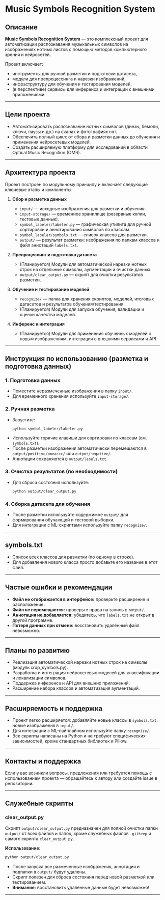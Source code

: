 # Music Symbols Recognition System

## Описание

**Music Symbols Recognition System** — это комплексный проект для автоматизации распознавания музыкальных символов на изображениях нотных листов с помощью методов компьютерного зрения и нейросетей.

Проект включает:
- инструменты для ручной разметки и подготовки датасета,
- модули для препроцессинга и нарезки изображений,
- инфраструктуру для обучения и тестирования моделей,
- (в перспективе) сервисы для инференса и интеграции с внешними приложениями.

---

## Цели проекта
- Автоматизировать распознавание нотных символов (диезы, бемоли, ключи, паузы и др.) на сканах и фотографиях нот.
- Обеспечить полный цикл: от сбора и разметки данных до обучения и применения нейросетевых моделей.
- Создать расширяемую платформу для исследований в области Optical Music Recognition (OMR).

---

## Архитектура проекта

Проект построен по модульному принципу и включает следующие ключевые этапы и компоненты:

1. **Сбор и разметка данных**
   - `input/` — исходные изображения для разметки и обучения.
   - `input-storage/` — временное хранилище (резервные копии, тестовые данные).
   - `symbol_labeler/labeler.py` — графическая утилита для ручной сортировки и аннотирования символов по классам.
   - `symbol_labeler/symbols.txt` — список классов для разметки.
   - `output/` — результат разметки: изображения по папкам классов и файл аннотаций `labels.txt`.

2. **Препроцессинг и подготовка датасета**
   - (Планируется) Модули для автоматической нарезки нотных строк на отдельные символы, аугментации и очистки данных.
   - `output/clear_output.py` — скрипт для очистки результатов разметки.

3. **Обучение и тестирование моделей**
   - `recognize/` — папка для хранения скриптов, моделей, итоговых датасетов и результатов обучения/тестирования.
   - (Планируется) Модули для запуска обучения, валидации и оценки качества моделей.

4. **Инференс и интеграция**
   - (Планируется) Модули для применения обученных моделей к новым изображениям, интеграция с внешними сервисами и API.

---

## Инструкция по использованию (разметка и подготовка данных)

### 1. Подготовка данных
- Поместите неразмеченные изображения в папку `input/`.
- Для временного хранения используйте `input-storage/`.

### 2. Ручная разметка
- Запустите:
  ```bash
  python symbol_labeler/labeler.py
  ```
- Используйте горячие клавиши для сортировки по классам (см. `symbols.txt`).
- После разметки изображения автоматически перемещаются в `output/positive/<класс>/` или `output/negative/`.
- Аннотации сохраняются в `output/labels.txt`.

### 3. Очистка результатов (по необходимости)
- Для сброса состояния используйте:
  ```bash
  python output/clear_output.py
  ```

### 4. Сборка датасета для обучения
- После разметки используйте содержимое `output/` для формирования обучающей и тестовой выборки.
- Для интеграции с ML-скриптами используйте папку `recognize/`.

---

## symbols.txt
- Список всех классов для разметки (по одному в строке).
- Для добавления нового класса просто добавьте его название в этот файл.

---

## Частые ошибки и рекомендации
- **Файл не отображается в интерфейсе:** проверьте расширение и расположение.
- **Файл не перемещается:** проверьте права на запись в `output/`.
- **Аннотация не добавляется:** убедитесь, что `labels.txt` не открыт в другой программе.
- **Потеря данных при отмене:** восстановить удалённый файл невозможно.

---

## Планы по развитию
- Реализация автоматической нарезки нотных строк на символы (модуль crop_symbols.py).
- Разработка и интеграция нейросетевых моделей для классификации и локализации символов.
- Поддержка инференса и API для внешних приложений.
- Расширение набора классов и автоматизация аугментаций.

---

## Расширяемость и поддержка
- Проект легко расширяется: добавляйте новые классы в `symbols.txt`, новые изображения в `input/`.
- Для интеграции с ML-пайплайном используйте папку `recognize/`.
- Все скрипты написаны на Python и не требуют специфических зависимостей, кроме стандартных библиотек и Pillow.

---

## Контакты и поддержка
Если у вас возникли вопросы, предложения или требуется помощь с использованием проекта — обращайтесь к автору или создайте issue в репозитории.

---

## Служебные скрипты

### clear_output.py

Скрипт `output/clear_output.py` предназначен для полной очистки папки `output/` от всех файлов и папок, кроме служебных файлов `.gitkeep` и самого скрипта `clear_output.py`.

**Использование:**

```bash
python output/clear_output.py
```

- После запуска все размеченные изображения, аннотации и подпапки в `output/` будут удалены.
- Скрипт полезен для сброса состояния перед новой разметкой или тестированием.
- **Внимание:** восстановить удалённые данные будет невозможно!

---


